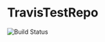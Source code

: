 # TravisTestRepo
<img src="https://travis-ci.org/Leofesk/TravisTestRepo.svg?branch=master" alt="Build Status" data-canonical-src="https://travis-ci.org/Leofesk/TravisTestRepo" style="max-width:100%;">
